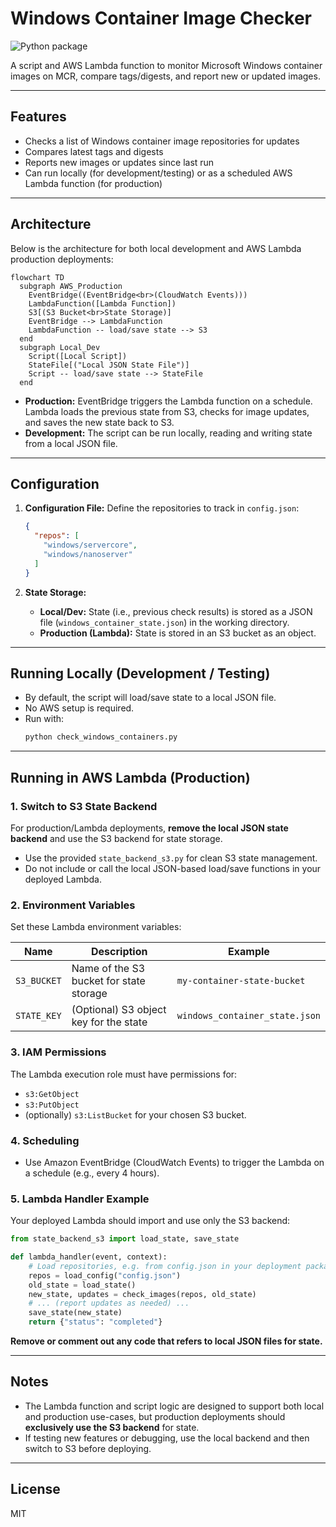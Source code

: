 # Windows Container Image Checker

![Python package](https://github.com/EmmanuelTsouris/windows-container-tracker/actions/workflows/python-tests.yml/badge.svg)

A script and AWS Lambda function to monitor Microsoft Windows container images on MCR, compare tags/digests, and report new or updated images.

---

## Features

- Checks a list of Windows container image repositories for updates
- Compares latest tags and digests
- Reports new images or updates since last run
- Can run locally (for development/testing) or as a scheduled AWS Lambda function (for production)

---

## Architecture

Below is the architecture for both local development and AWS Lambda production deployments:

```mermaid
flowchart TD
  subgraph AWS_Production
    EventBridge((EventBridge<br>(CloudWatch Events)))
    LambdaFunction([Lambda Function])
    S3[(S3 Bucket<br>State Storage)]
    EventBridge --> LambdaFunction
    LambdaFunction -- load/save state --> S3
  end
  subgraph Local_Dev
    Script([Local Script])
    StateFile[("Local JSON State File")]
    Script -- load/save state --> StateFile
  end
```

- **Production:**
  EventBridge triggers the Lambda function on a schedule. Lambda loads the previous state from S3, checks for image updates, and saves the new state back to S3.
- **Development:**
  The script can be run locally, reading and writing state from a local JSON file.

---

## Configuration

1. **Configuration File:**
   Define the repositories to track in `config.json`:

   ```json
   {
     "repos": [
       "windows/servercore",
       "windows/nanoserver"
     ]
   }
   ```

2. **State Storage:**
   - **Local/Dev:** State (i.e., previous check results) is stored as a JSON file (`windows_container_state.json`) in the working directory.
   - **Production (Lambda):** State is stored in an S3 bucket as an object.

---

## Running Locally (Development / Testing)

- By default, the script will load/save state to a local JSON file.
- No AWS setup is required.
- Run with:
  ```sh
  python check_windows_containers.py
  ```

---

## Running in AWS Lambda (Production)

### 1. **Switch to S3 State Backend**

For production/Lambda deployments, **remove the local JSON state backend** and use the S3 backend for state storage.

- Use the provided `state_backend_s3.py` for clean S3 state management.
- Do not include or call the local JSON-based load/save functions in your deployed Lambda.

### 2. **Environment Variables**

Set these Lambda environment variables:

| Name         | Description                               | Example                        |
|--------------|-------------------------------------------|--------------------------------|
| `S3_BUCKET`  | Name of the S3 bucket for state storage   | `my-container-state-bucket`    |
| `STATE_KEY`  | (Optional) S3 object key for the state    | `windows_container_state.json` |

### 3. **IAM Permissions**

The Lambda execution role must have permissions for:
- `s3:GetObject`
- `s3:PutObject`
- (optionally) `s3:ListBucket`
for your chosen S3 bucket.

### 4. **Scheduling**

- Use Amazon EventBridge (CloudWatch Events) to trigger the Lambda on a schedule (e.g., every 4 hours).

### 5. **Lambda Handler Example**

Your deployed Lambda should import and use only the S3 backend:
```python
from state_backend_s3 import load_state, save_state

def lambda_handler(event, context):
    # Load repositories, e.g. from config.json in your deployment package or another source
    repos = load_config("config.json")
    old_state = load_state()
    new_state, updates = check_images(repos, old_state)
    # ... (report updates as needed) ...
    save_state(new_state)
    return {"status": "completed"}
```
**Remove or comment out any code that refers to local JSON files for state.**

---

## Notes

- The Lambda function and script logic are designed to support both local and production use-cases, but production deployments should **exclusively use the S3 backend** for state.
- If testing new features or debugging, use the local backend and then switch to S3 before deploying.

---

## License

MIT
